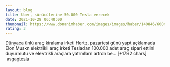 ```yaml
--- 
layout: blog
title: Uber, sürücülerine 50.000 Tesla verecek
date: 2021-10-28 06:40:00
thumbnail: https://www.donanimhaber.com/images/images/haber/140846/600x338hertz-den-sonra-uber-den-de-tesla-hamlesi.jpg
rating: 3
---
```

Dünyaca ünlü araç kiralama irketi Hertz, pazartesi günü yapt açklamada Elon Muskn elektrikli araç irketi Tesladan 100.000 adet araç sipari ettiini duyurmutu ve elektrikli araçlara yatrmlarn artrdn be… [+1792 chars]</br>&nbsp;asgag<a href="asgsa">tesla</a>